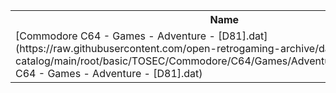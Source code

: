 <table>
<tr><th>Name</th><th>Size</th></tr>
<tr><td>
[Commodore C64 - Games - Adventure - [D81].dat](https://raw.githubusercontent.com/open-retrogaming-archive/dat-catalog/main/root/basic/TOSEC/Commodore/C64/Games/Adventure/[D81]/Commodore C64 - Games - Adventure - [D81].dat)
</td><td>7739</td></tr>
</table>
